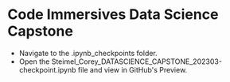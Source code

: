 # Code Immersives Data Science Capstone

* Navigate to the .ipynb_checkpoints folder.
* Open the Steimel_Corey_DATASCIENCE_CAPSTONE_202303-checkpoint.ipynb file and view in GitHub's Preview.

